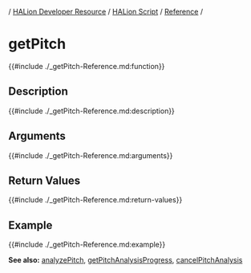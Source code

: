 / [HALion Developer Resource](../../HALion-Developer-Resource.md) / [HALion Script](./HALion-Script.md) / [Reference](./Reference.md) /

# getPitch

{{#include ./_getPitch-Reference.md:function}}

## Description

{{#include ./_getPitch-Reference.md:description}}

## Arguments

{{#include ./_getPitch-Reference.md:arguments}}

## Return Values

{{#include ./_getPitch-Reference.md:return-values}}

## Example

{{#include ./_getPitch-Reference.md:example}}

**See also:** [analyzePitch](./analyzePitch.md), [getPitchAnalysisProgress](./getPitchAnalysisProgress.md), [cancelPitchAnalysis](./cancelPitchAnalysis.md)